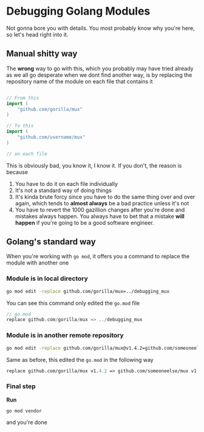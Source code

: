 # Debugging Golang Modules

Not gonna bore you with details. You most probably know why you're here, so let's head right into it.

## Manual shitty way

The **wrong** way to go with this, which you probably may have tried already as we all go desperate when we dont find another way, is by replacing the repository name of the module on each file that contains it

```go

// From this
import (
    "github.com/gorilla/mux"
)

// To this
import (
    "github.com/username/mux"
)

// on each file

```

This is obviously bad, you know it, I know it. If you don't, the reason is because

1. You have to do it on each file individually
2. It's not a standard way of doing things
3. It's kinda brute forcy since you have to do the same thing over and over again, which tends to **almost always** be a bad practice unless it's not
4. You have to revert the 1000 gazillion changes after you're done and mistakes always happen. You always have to bet that a mistake **will happen** if you're going to be a good software engineer.


## Golang's standard way

When you're working with `go mod`, it offers you a command to replace the module with another one

### Module is in **local directory**

```sh
go mod edit -replace github.com/gorilla/mux=../debugging_mux
```

You can see this command only edited the `go.mod` file

```go
// go.mod
replace github.com/gorilla/mux => ../debugging_mux
```

### Module is in **another remote repository**

```sh
go mod edit -replace github.com/gorilla/mux@v1.4.2=github.com/someoneelse/mux@v1.4.8
```

Same as before, this edited the `go.mod` in the following way

```go.mod
replace github.com/gorilla/mux v1.4.2 => github.com/someoneelse/mux v1.4.8
```

### Final step

**Run** 

```
go mod vendor
```

and you're done